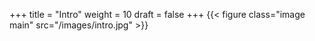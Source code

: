 +++
title = "Intro"
weight = 10
draft = false
+++
{{< figure class="image main" src="/images/intro.jpg" >}}

